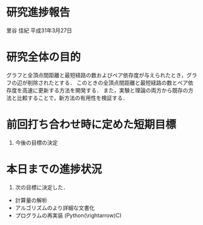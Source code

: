 研究進捗報告
================
里谷 佳紀
平成31年3月27日







# 研究全体の目的

グラフと全頂点間距離と最短経路の数およびペア依存度が与えられたとき，グラフの辺が削除されたとする．
このときの全頂点間距離と最短経路の数とペア依存度を高速に更新する方法を開発する．
また，実験と理論の両方から既存の方法と比較することで，新方法の有用性を検証する．

# 前回打ち合わせ時に定めた短期目標

1.  今後の目標の決定

# 本日までの進捗状況

1.  次の目標に決定した．

<!-- end list -->

  - 計算量の解析
  - アルゴリズムのより詳細な文書化
  - プログラムの再実装 (Python\(\rightarrow\)C)
